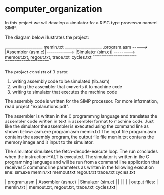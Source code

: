 # computer_organization
In this project we will develop a simulator for a RISC type processor named SIMP.

The diagram below illustrates the project:

___________________   memin.txt      ___________________
.program.asm  ----->  |Assembler (asm.c)|  ----------->    |Simulator (sim.c)|  --------> memout.txt, regout.txt, trace.txt, cycles.txt
‾‾‾‾‾‾‾‾‾‾‾‾‾‾‾‾‾‾‾                  ‾‾‾‾‾‾‾‾‾‾‾‾‾‾‾‾‾‾‾

The project consists of 3 parts:
1. writing assembly code to be simulated (fib.asm)
2. writing the assembler that converts it to machine code
3. writing te simulator that executes the machine code

The assembly code is written for the SIMP processor. For more information, read project "explanations.pdf".

The assembler is written in the C programming language and translates the assembler code written in text in assembler format to machine code.
Just like the simulator the assembler is executed using the command line as shown below:
asm.exe program.asm memin.txt
The input file program.asm contains the assembly program, the output file file memin.txt contains the memory image and is input to the simulator.

The simulator simulates the fetch-decode-execute loop. The run concludes when the instruction HALT is executed.
The simulator is written in the C programming language and will be run from a command line application that receives 5 command line parameters as written in the following execution line:
sim.exe memin.txt memout.txt regout.txt trace.txt cycles.txt


| program.asm      | Assembler (asm.c)   | Simulator (sim.c)                            |
|                  |                     |                                              |
| output files:    | memin.txt           | memout.txt, regout.txt, trace.txt, cycles.txt|
